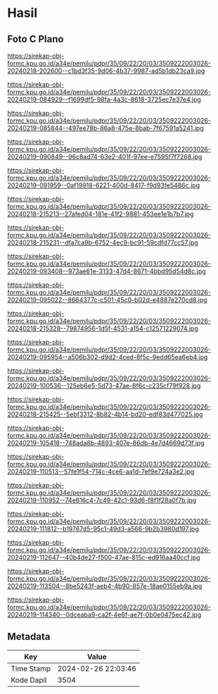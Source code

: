 # Hasil

## Foto C Plano

https://sirekap-obj-formc.kpu.go.id/a34e/pemilu/pdpr/35/09/22/20/03/3509222003026-20240218-202600--c1bd3f35-9d06-4b37-9987-ad5b1db23ca9.jpg

https://sirekap-obj-formc.kpu.go.id/a34e/pemilu/pdpr/35/09/22/20/03/3509222003026-20240219-084929--f1699df5-98fa-4a3c-8618-3725ec7e37e4.jpg

https://sirekap-obj-formc.kpu.go.id/a34e/pemilu/pdpr/35/09/22/20/03/3509222003026-20240219-085844--497ee78b-86a8-475e-8bab-7f67591a5241.jpg

https://sirekap-obj-formc.kpu.go.id/a34e/pemilu/pdpr/35/09/22/20/03/3509222003026-20240219-090849--96c8ad74-63e2-401f-97ee-e7595f7f7268.jpg

https://sirekap-obj-formc.kpu.go.id/a34e/pemilu/pdpr/35/09/22/20/03/3509222003026-20240219-091959--0af19918-6221-400d-8417-f9d93fe5486c.jpg

https://sirekap-obj-formc.kpu.go.id/a34e/pemilu/pdpr/35/09/22/20/03/3509222003026-20240218-215213--27afed04-181e-41f2-9881-453ee1e1b7b7.jpg

https://sirekap-obj-formc.kpu.go.id/a34e/pemilu/pdpr/35/09/22/20/03/3509222003026-20240218-215231--dfa7ca9b-6752-4ec9-bc91-59cdfd77cc57.jpg

https://sirekap-obj-formc.kpu.go.id/a34e/pemilu/pdpr/35/09/22/20/03/3509222003026-20240219-093408--973ae61e-3133-47d4-8671-4bbd95d54d8c.jpg

https://sirekap-obj-formc.kpu.go.id/a34e/pemilu/pdpr/35/09/22/20/03/3509222003026-20240219-095022--8664377c-c501-45c0-b02d-e4887e270cd8.jpg

https://sirekap-obj-formc.kpu.go.id/a34e/pemilu/pdpr/35/09/22/20/03/3509222003026-20240218-215328--79874956-1d5f-4531-a154-c12571229074.jpg

https://sirekap-obj-formc.kpu.go.id/a34e/pemilu/pdpr/35/09/22/20/03/3509222003026-20240219-095954--a506b302-d9d2-4ced-8f5c-9edd65ea6eb4.jpg

https://sirekap-obj-formc.kpu.go.id/a34e/pemilu/pdpr/35/09/22/20/03/3509222003026-20240219-100536--125eb6e5-5d73-47ae-8f6c-c235cf79f928.jpg

https://sirekap-obj-formc.kpu.go.id/a34e/pemilu/pdpr/35/09/22/20/03/3509222003026-20240218-215425--5ebf3312-8b82-4b14-bd20-edf83d477025.jpg

https://sirekap-obj-formc.kpu.go.id/a34e/pemilu/pdpr/35/09/22/20/03/3509222003026-20240219-105418--748ada8b-4893-407e-86db-4e7d4669d73f.jpg

https://sirekap-obj-formc.kpu.go.id/a34e/pemilu/pdpr/35/09/22/20/03/3509222003026-20240219-110513--57fe1f54-714c-4ce6-aa1d-7ef9e724a3e2.jpg

https://sirekap-obj-formc.kpu.go.id/a34e/pemilu/pdpr/35/09/22/20/03/3509222003026-20240219-110952--74e616c4-7c49-42c1-93d6-f8f1f28a0f7b.jpg

https://sirekap-obj-formc.kpu.go.id/a34e/pemilu/pdpr/35/09/22/20/03/3509222003026-20240219-111812--b19767d5-95c1-49d3-a566-9b2b3980d197.jpg

https://sirekap-obj-formc.kpu.go.id/a34e/pemilu/pdpr/35/09/22/20/03/3509222003026-20240219-112647--40b4de27-f500-47ae-815c-ed916aa40ccf.jpg

https://sirekap-obj-formc.kpu.go.id/a34e/pemilu/pdpr/35/09/22/20/03/3509222003026-20240219-113504--8be5243f-aeb4-4b90-857e-18ae0155eb9a.jpg

https://sirekap-obj-formc.kpu.go.id/a34e/pemilu/pdpr/35/09/22/20/03/3509222003026-20240219-114340--0dceaba9-ca2f-4e6f-ae7f-0b0e0475ec42.jpg


## Metadata

| Key        | Value               |
| ---------- | ------------------- |
| Time Stamp | 2024-02-26 22:03:46 |
| Kode Dapil | 3504                |




